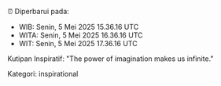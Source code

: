 ⏰ Diperbarui pada:
- WIB: Senin, 5 Mei 2025 15.36.16 UTC
- WITA: Senin, 5 Mei 2025 16.36.16 UTC
- WIT: Senin, 5 Mei 2025 17.36.16 UTC

Kutipan Inspiratif:
"The power of imagination makes us infinite."


Kategori: inspirational

